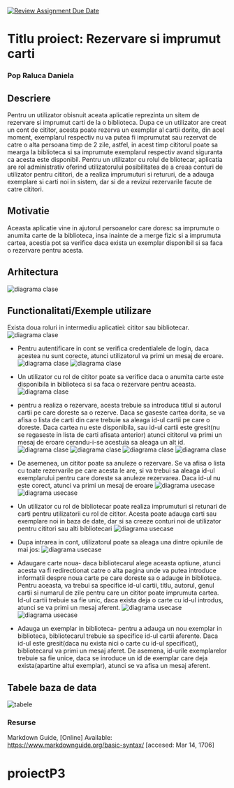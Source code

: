 [![Review Assignment Due Date](https://classroom.github.com/assets/deadline-readme-button-24ddc0f5d75046c5622901739e7c5dd533143b0c8e959d652212380cedb1ea36.svg)](https://classroom.github.com/a/YmUJH1TE)
# Titlu proiect: Rezervare si imprumut carti
### Pop Raluca Daniela

## Descriere
Pentru un utilizator obisnuit aceata aplicatie reprezinta un sitem de rezervare si imprumut carti de la o biblioteca. Dupa ce un utilizator are creat un cont de cititor, acesta poate rezerva un exemplar al cartii dorite, din acel moment, exemplarul respectiv nu va putea fi imprumutat sau rezervat de catre o alta persoana timp de 2 zile, astfel, in acest timp cititorul poate sa mearga la biblioteca si sa imprumute exemplarul respectiv avand siguranta ca acesta este disponibil.
Pentru un utilizator cu rolul de bliotecar, aplicatia are rol administrativ oferind utilizatorului posibilitatea de a creaa conturi de utilizator pentru cititori, de a realiza imprumuturi si retururi, de a adauga exemplare si carti noi in sistem, dar si de a revizui rezervarile facute de catre cititori.
## Motivatie
Aceasta aplicatie vine in ajutorul persoanelor care doresc sa imprumute o anumita carte de la biblioteca, insa inainte de a merge fizic si a imprumuta cartea, acestia pot sa verifice daca exista un exemplar disponibil si sa faca o rezervare pentru acesta.
## Arhitectura

![diagrama clase](documentatie-ghid-utlizare-raport/diagramaClase.png)



## Functionalitati/Exemple utilizare
Exista doua roluri in intermediu aplicatiei: cititor sau bibliotecar. 
![diagrama clase](documentatie-ghid-utlizare-raport/main.PNG)
* Pentru autentificare in cont se verifica credentialele de login, daca acestea nu sunt corecte, atunci utilizatorul va primi un mesaj de eroare.
![diagrama clase](documentatie-ghid-utlizare-raport/loginCititor.PNG)
![diagrama clase](documentatie-ghid-utlizare-raport/eroare_auth.PNG)

* Un utilizator cu rol de cititor poate sa verifice daca o anumita carte este disponibila in biblioteca si sa faca o rezervare pentru aceasta. 
![diagrama clase](documentatie-ghid-utlizare-raport/actiuni_cititor.PNG)
* pentru a realiza o rezervare, acesta trebuie sa introduca titlul si autorul cartii pe care doreste sa o rezerve. Daca se gaseste cartea dorita, se va afisa o lista de carti din care trebuie sa aleaga id-ul cartii pe care o doreste. Daca cartea nu este disponibila, sau id-ul cartii este gresit(nu se regaseste in lista de carti afisata anterior) atunci cititorul va primi un mesaj de eroare cerandu-i-se acestuia sa aleaga un alt id.
![diagrama clase](documentatie-ghid-utlizare-raport/rezervac.PNG)
![diagrama clase](documentatie-ghid-utlizare-raport/alege_id_carte_rez.PNG)
![diagrama clase](documentatie-ghid-utlizare-raport/alege_id_carte_rez_err.PNG)
![diagrama clase](documentatie-ghid-utlizare-raport/rezervac_succes.PNG)


* De asemenea, un cititor poate sa anuleze o rezervare. Se va afisa o lista cu toate rezervarile pe care acesta le are, si va trebui sa aleaga id-ul exemplarului pentru care doreste sa anuleze rezervarea. Daca id-ul nu este corect, atunci va primi un mesaj de eroare
  ![diagrama usecase](documentatie-ghid-utlizare-raport/anulare_rez.PNG)
  ![diagrama usecase](documentatie-ghid-utlizare-raport/anulare_rez_succes.PNG)
  

* Un utilizator cu rol de bibliotecar poate realiza imprumuturi si retunari de carti pentru utilizatorii cu rol de cititor. Acesta poate adauga carti sau exemplare noi in baza de date, dar si sa creeze conturi noi de utilizator pentru cititori sau alti bibliotecari
![diagrama usecase](documentatie-ghid-utlizare-raport/bibliotecar.PNG)
* Dupa intrarea in cont, utilizatorul poate sa aleaga una dintre opiunile de mai jos:
![diagrama usecase](documentatie-ghid-utlizare-raport/actiuni_bibliotecar.png)
* Adaugare carte noua- daca bibliotecarul alege aceasta optiune, atunci acesta va fi redirectionat catre o alta pagina unde va putea introduce informatii despre noua carte pe care doreste sa o adauge in biblioteca. Pentru aceasta, va trebui sa specifice id-ul cartii, titlu, autorul, genul cartii si numarul de zile pentru care un cititor poate imprumuta cartea. Id-ul cartii trebuie sa fie unic, daca exista deja o carte cu id-ul introdus, atunci se va primi un mesaj aferent.
![diagrama usecase](documentatie-ghid-utlizare-raport/adauga_carte.png)
![diagrama usecase](documentatie-ghid-utlizare-raport/adauga_carte_err.png)
* Adauga un exemplar in biblioteca- pentru a adauga un nou exemplar in biblioteca, bibliotecarul trebuie sa specifice id-ul cartii aferente. Daca id-ul este gresit(daca nu exista nici o carte cu id-ul specificat), bibliotecarul va primi un mesaj aferet. De asemena, id-urile exemplarelor trebuie sa fie unice, daca se inroduce un id de exemplar care deja exista(apartine altui exemplar), atunci se va afisa un mesaj aferent.


## Tabele baza de data
![tabele](documentatie-ghid-utlizare-raport/Tabele.png)
### Resurse
Markdown Guide, [Online] Available: https://www.markdownguide.org/basic-syntax/ [accesed: Mar 14, 1706]
# proiectP3
